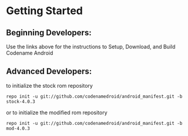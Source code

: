 
Getting Started
===========
  
  
Beginning Developers:
---------------

Use the links above for the instructions to Setup, Download, and Build Codename Android
    
    
Advanced Developers:
---------------
          
    
to initialize the stock rom repository


    repo init -u git://github.com/codenamedroid/android_manifest.git -b stock-4.0.3
    
    
or to initialize the modified rom repository


    repo init -u git://github.com/codenamedroid/android_manifest.git -b mod-4.0.3

    
    

    
    
    
    
    
    
    
    
    
    
    
    
    
    
    
    
    
    
    
    
    
    
    
    